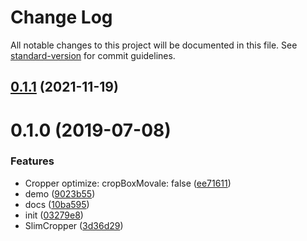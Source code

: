 # Change Log

All notable changes to this project will be documented in this file. See [standard-version](https://github.com/conventional-changelog/standard-version) for commit guidelines.

<a name="0.1.1"></a>
## [0.1.1](https://github.com/komomoo/vue-slim-cropper/compare/v0.1.0...v0.1.1) (2021-11-19)



<a name="0.1.0"></a>
# 0.1.0 (2019-07-08)


### Features

* Cropper optimize: cropBoxMovale: false ([ee71611](https://github.com/komomoo/vue-slim-cropper/commit/ee71611))
* demo ([9023b55](https://github.com/komomoo/vue-slim-cropper/commit/9023b55))
* docs ([10ba595](https://github.com/komomoo/vue-slim-cropper/commit/10ba595))
* init ([03279e8](https://github.com/komomoo/vue-slim-cropper/commit/03279e8))
* SlimCropper ([3d36d29](https://github.com/komomoo/vue-slim-cropper/commit/3d36d29))
